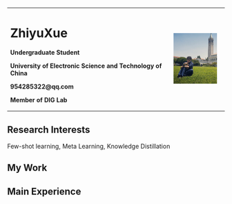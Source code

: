 <div>
<table border="0">
  <tr>
    <td width="75%">
      <h1>ZhiyuXue</h1>
      <p><b>Undergraduate Student</b></p>
      <p><b>University of Electronic Science and Technology of China</b></p>
      <p><b>954285322@qq.com</b></p>
      <p><b>Member of DIG Lab</b></p>
    </td>
    <td width="25%">
      <img src="xzy.jpg" width="90%"/>      
    </td>
  </tr>
</table>
</div>

## Research Interests
Few-shot learning, Meta Learning, Knowledge Distillation

## My Work

## Main Experience

